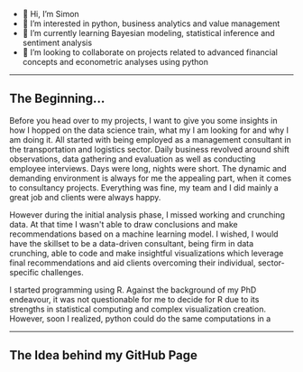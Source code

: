 - 👋 Hi, I’m Simon
- 👀 I’m interested in python, business analytics and value management
- 🌱 I’m currently learning Bayesian modeling, statistical inference and sentiment analysis
- 💞️ I’m looking to collaborate on projects related to advanced financial concepts and econometric analyses using python

__________________________

## The Beginning...

Before you head over to my projects, I want to give you some insights in how I hopped on the data science train, what my I am looking for and why I am doing it.
All started with being employed as a management consultant in the transportation and logistics sector. Daily business revolved around shift observations, data gathering and evaluation as well as conducting employee interviews. Days were long, nights were short. The dynamic and demanding environment is always for me the appealing part, when it comes to consultancy projects. Everything was fine, my team and I did mainly a great job and clients were always happy. 

However during the initial analysis phase, I missed working and crunching data. At that time I wasn't able to draw conclusions and make recommendations based on a machine learning model. I wished, I would have the skillset to be a data-driven consultant, being firm in data crunching, able to code and make insightful visualizations which leverage final recommendations and aid clients overcoming their individual, sector-specific challenges.

I started programming using R. Against the background of my PhD endeavour, it was not questionable for me to decide for R due to its strengths in statistical computing and complex visualization creation. However, soon I realized, python could do the same computations in a 


__________________________

## The Idea behind my GitHub Page


<!---
Symiooo/Symiooo is a ✨ special ✨ repository because its `README.md` (this file) appears on your GitHub profile.
You can click the Preview link to take a look at your changes.
--->
